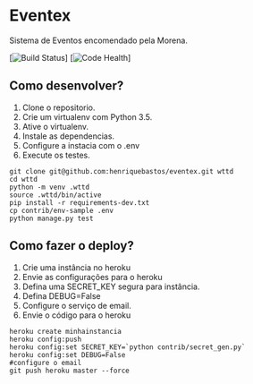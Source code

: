# Eventex

Sistema de Eventos encomendado pela Morena.

[![Build Status](https://travis-ci.org/henriquebastos/eventex.svg?branch=master)]
[![Code Health](https://landscape.io/github/henriquebastos/eventex/master/landscape)]


## Como desenvolver?

1. Clone o repositorio.
2. Crie um virtualenv com Python 3.5.
3. Ative o virtualenv.
4. Instale as dependencias.
5. Configure a instacia com o .env
6. Execute os testes.

```console
git clone git@github.com:henriquebastos/eventex.git wttd
cd wttd
python -m venv .wttd
source .wttd/bin/active
pip install -r requirements-dev.txt
cp contrib/env-sample .env
python manage.py test
```

## Como fazer o deploy?

1. Crie uma instância no heroku
2. Envie as configurações para o heroku
3. Defina uma SECRET_KEY segura para instância.
4. Defina DEBUG=False
5. Configure o serviço de email.
6. Envie o código para o heroku

```console
heroku create minhainstancia
heroku config:push
heroku config:set SECRET_KEY=`python contrib/secret_gen.py`
heroku config:set DEBUG=False
#configure o email
git push heroku master --force
